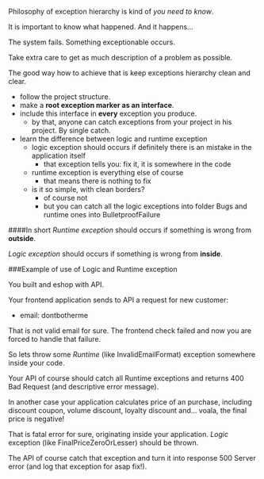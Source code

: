 Philosophy of exception hierarchy is kind of *you need to know*.

It is important to know what happened. And it happens...

The system fails. Something exceptionable occurs.

Take extra care to get as much description of a problem as possible.

The good way how to achieve that is keep exceptions hierarchy clean and clear.

 - follow the project structure.
 - make a **root exception marker as an interface**.
 - include this interface in **every** exception you produce.
    - by that, anyone can catch exceptions from your project in his project. By single catch.
 - learn the difference between logic and runtime exception
    - logic exception should occurs if definitely there is an mistake in the application itself
        - that exception tells you: fix it, it is somewhere in the code
    - runtime exception is everything else of course
        - that means there is nothing to fix
    - is it so simple, with clean borders?
        - of course not
        - but you can catch all the logic exceptions into folder Bugs and runtime ones into BulletproofFailure

####In short
*Runtime exception* should occurs if something is wrong from **outside**.

*Logic exception* should occurs if something is wrong from **inside**.

###Example of use of Logic and Runtime exception

You built and eshop with API.

Your frontend application sends to API a request for new customer:

 - email: dontbotherme

That is not valid email for sure. The frontend check failed and now you are forced to handle that failure.

So lets throw some *Runtime* (like InvalidEmailFormat) exception somewhere inside your code.

Your API of course should catch all Runtime exceptions and returns 400 Bad Request (and descriptive error message).

In another case your application calculates price of an purchase, including discount coupon, volume discount, loyalty discount and... voala, the final price is negative!

That is fatal error for sure, originating inside your application. *Logic* exception (like FinalPriceZeroOrLesser) should be thrown.

The API of course catch that exception and turn it into response 500 Server error (and log that exception for asap fix!).
